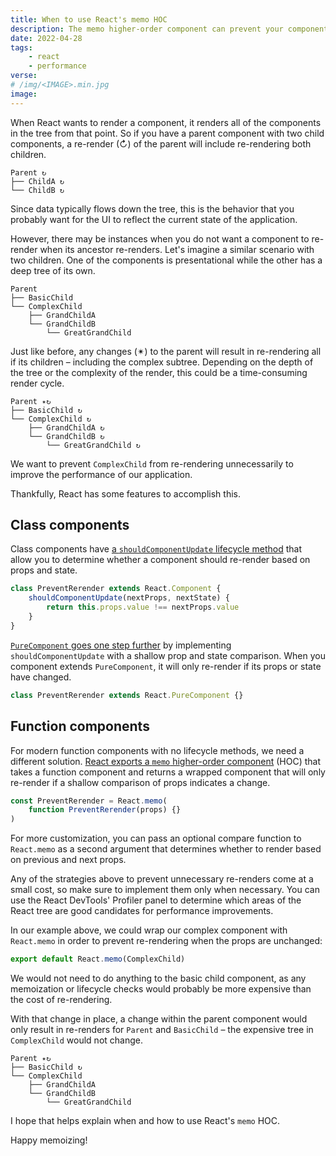 ```yaml
---
title: When to use React's memo HOC
description: The memo higher-order component can prevent your component for re-rendering unnecessarily, but you should use caution before using it
date: 2022-04-28
tags:
    - react
    - performance
verse:
# /img/<IMAGE>.min.jpg
image:
---
```


When React wants to render a component, it renders all of the components in the tree from that point. So if you have a parent component with two child components, a re-render (↻) of the parent will include re-rendering both children.

```
Parent ↻
├── ChildA ↻
└── ChildB ↻
```

Since data typically flows down the tree, this is the behavior that you probably want for the UI to reflect the current state of the application.

However, there may be instances when you do not want a component to re-render when its ancestor re-renders. Let's imagine a similar scenario with two children. One of the components is presentational while the other has a deep tree of its own.

```
Parent
├── BasicChild
└── ComplexChild
    ├── GrandChildA
    └── GrandChildB
        └── GreatGrandChild
```

Just like before, any changes (✴) to the parent will result in re-rendering all if its children – including the complex subtree. Depending on the depth of the tree or the complexity of the render, this could be a time-consuming render cycle.

```
Parent ✴↻
├── BasicChild ↻
└── ComplexChild ↻
    ├── GrandChildA ↻
    └── GrandChildB ↻
        └── GreatGrandChild ↻
```

We want to prevent `ComplexChild` from re-rendering unnecessarily to improve the performance of our application.

Thankfully, React has some features to accomplish this.

## Class components

Class components have [a `shouldComponentUpdate` lifecycle method](https://reactjs.org/docs/react-component.html#shouldcomponentupdate) that allow you to determine whether a component should re-render based on props and state.

```js
class PreventRerender extends React.Component {
    shouldComponentUpdate(nextProps, nextState) {
        return this.props.value !== nextProps.value
    }
}
```

[`PureComponent` goes one step further](https://reactjs.org/docs/react-api.html#reactpurecomponent) by implementing `shouldComponentUpdate` with a shallow prop and state comparison. When you component extends `PureComponent`, it will only re-render if its props or state have changed.

```js
class PreventRerender extends React.PureComponent {}
```

## Function components

For modern function components with no lifecycle methods, we need a different solution. [React exports a `memo` higher-order component](https://reactjs.org/docs/react-api.html#reactmemo) (HOC) that takes a function component and returns a wrapped component that will only re-render if a shallow comparison of props indicates a change.

```js
const PreventRerender = React.memo(
    function PreventRerender(props) {}
)
```

For more customization, you can pass an optional compare function to `React.memo` as a second argument that determines whether to render based on previous and next props.

Any of the strategies above to prevent unnecessary re-renders come at a small cost, so make sure to implement them only when necessary. You can use the React DevTools' Profiler panel to determine which areas of the React tree are good candidates for performance improvements.

In our example above, we could wrap our complex component with `React.memo` in order to prevent re-rendering when the props are unchanged:

```js
export default React.memo(ComplexChild)
```

We would not need to do anything to the basic child component, as any memoization or lifecycle checks would probably be more expensive than the cost of re-rendering.

With that change in place, a change within the parent component would only result in re-renders for `Parent` and `BasicChild` – the expensive tree in `ComplexChild` would not change.

```
Parent ✴↻
├── BasicChild ↻
└── ComplexChild
    ├── GrandChildA
    └── GrandChildB
        └── GreatGrandChild
```

I hope that helps explain when and how to use React's `memo` HOC.

Happy memoizing!

